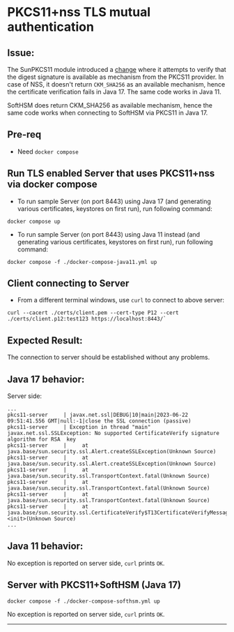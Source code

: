 # PKCS11+nss TLS mutual authentication

## Issue:
The SunPKCS11 module introduced a [change][1] where it attempts to verify that the digest signature is available 
as mechanism from the PKCS11 provider. In case of NSS, it doesn't return `CKM_SHA256` as an available mechanism, 
hence the certificate verification fails in Java 17. The same code works in Java 11.

SoftHSM does return CKM_SHA256 as available mechanism, hence the same code works when connecting to SoftHSM via PKCS11 in Java 17.

## Pre-req
- Need `docker compose`

## Run TLS enabled Server that uses PKCS11+nss via docker compose
- To run sample Server (on port 8443) using Java 17 (and generating various certificates, keystores on first run), run following command:
```
docker compose up
```

- To run sample Server (on port 8443) using Java 11 instead (and generating various certificates, keystores on first run), run following command:
```
docker compose -f ./docker-compose-java11.yml up
```
## Client connecting to Server
- From a different terminal windows, use `curl` to connect to above server:
```
curl --cacert ./certs/client.pem --cert-type P12 --cert ./certs/client.p12:test123 https://localhost:8443/`
```

## Expected Result:
The connection to server should be established without any problems.

## Java 17 behavior:

Server side:
~~~
...
pkcs11-server     | javax.net.ssl|DEBUG|10|main|2023-06-22 09:51:41.556 GMT|null:-1|close the SSL connection (passive)
pkcs11-server     | Exception in thread "main" javax.net.ssl.SSLException: No supported CertificateVerify signature algorithm for RSA  key
pkcs11-server     | 	at java.base/sun.security.ssl.Alert.createSSLException(Unknown Source)
pkcs11-server     | 	at java.base/sun.security.ssl.Alert.createSSLException(Unknown Source)
pkcs11-server     | 	at java.base/sun.security.ssl.TransportContext.fatal(Unknown Source)
pkcs11-server     | 	at java.base/sun.security.ssl.TransportContext.fatal(Unknown Source)
pkcs11-server     | 	at java.base/sun.security.ssl.TransportContext.fatal(Unknown Source)
pkcs11-server     | 	at java.base/sun.security.ssl.CertificateVerify$T13CertificateVerifyMessage.<init>(Unknown Source)
...
~~~

## Java 11 behavior:
No exception is reported on server side, `curl` prints `OK`.

## Server with PKCS11+SoftHSM (Java 17)
```
docker compose -f ./docker-compose-softhsm.yml up
```
No exception is reported on server side, `curl` prints `OK`.


---
[1]: https://github.com/openjdk/jdk17u/blob/2fe42855c48c49b515b97312ce64a5a8ef3af407/src/jdk.crypto.cryptoki/share/classes/sun/security/pkcs11/P11PSSSignature.java#L425-L428